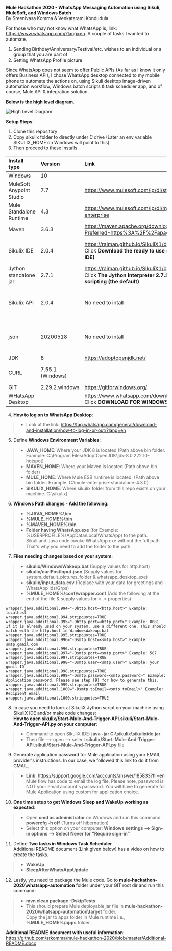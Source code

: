 **Mule Hackathon 2020 - WhatsApp Messaging Automation using Sikuli, MuleSoft, and Windows Batch** <br>By Sreenivasa Komma & Venkatarami Kondudula

For those who may not know what WhatsApp is, link: https://www.whatsapp.com/?lang=en.
A couple of tasks I wanted to automate.
1)	Sending Birthday/Anniversary/Festival/etc. wishes to an individual or a group that you are part of
2)	Setting WhatsApp Profile picture

Since WhatsApp does not seem to offer Public APIs (As far as I know it only offers Business API), I chose WhatsApp desktop connected to my mobile phone to automate the actions on, using Sikuli desktop image-driven automation workflow, Windows batch scripts & task scheduler app, and of course, Mule API & integration solution. 

**Below is the high level diagram.**

![High Level Diagram](https://github.com/srkomma/mule-hackathon-2020/blob/master/High-Level-Diagram.PNG)

**Setup Steps**:
1) Clone this repository
2) Copy sikulix folder to directly under C drive (Later an env variable SIKULIX_HOME on Windows will point to this)
3) Then proceed to these installs

| Install type | Version | Link | Comments |
| :----------- | :------ | :--- | :------- |
| Windows | 10 | | 64 Bit |
| MuleSoft Anypoint Studio | 7.7|https://www.mulesoft.com/lp/dl/studio | Extract to your machine |
| Mule Standalone Runtime|4.3 | https://www.mulesoft.com/lp/dl/mule-esb-enterprise | Extract to your machine |
| Maven | 3.6.3 | https://maven.apache.org/download.cgi?Preferred=https%3A%2F%2Fapache.osuosl.org%2F | Extract to your machine |
| Sikulix IDE | 2.0.4 | https://raiman.github.io/SikuliX1/downloads.html <br> Click **Download the ready to use sikulix.jar (SikuliX IDE)** | **Rename** the jar to **sikulixide.jar** <br> and copy to **C:\sikulix** folder. <br> Could not add this to Git due to size. |
| Jython standalone jar | 2.7.1|https://raiman.github.io/SikuliX1/downloads.html <br> Click **The Jython interpreter 2.7.1 for python scripting (the default)** | copy to **C:\sikulix** folder <br> Could not add this to Git due to size. |
| Sikulix API | 2.0.4 | No need to intall | Added as dependency in https://github.com/srkomma/mule-hackathon-2020/blob/master/whatsapp-automation/pom.xml) |
| json | 20200518 | No need to intall|Added as dependency in https://github.com/srkomma/mule-hackathon-2020/blob/master/whatsapp-automation/pom.xml) |
| JDK | 8 | https://adoptopenjdk.net/ | |
| CURL | 7.55.1 (Windows) | | Windows 10 usually has this exe under C:\Windows\System32. If not install |
| GIT | 2.29.2.windows | https://gitforwindows.org/| |
| WHatsApp Desktop | | https://www.whatsapp.com/download/ <br> Click **DOWNLOAD FOR WINDOWS (64-BIT)** | |

4) **How to log on to WhatsApp Desktop**:
  > * Look at the link: https://faq.whatsapp.com/general/download-and-installation/how-to-log-in-or-out/?lang=en

5) Define **Windows Environment Variables**:
  > * **JAVA_HOME**: Where your JDK 8 is located (Path above bin folder. Example: C:\Program Files\AdoptOpenJDK\jdk-8.0.222.10-hotspot)
  > * **MAVEN_HOME**: Where your Maven is located (Path above bin folder)
  > * **MULE_HOME**: Where Mule ESB runtime is located. (Path above bin folder. Example: C:\mule-enterprise-standalone-4.3.0)
  > * **SIKULIX_HOME**: Where sikulix folder from this repo exists on your machine. C:\sikulix)
  
6) **Windows Path changes - Add the following**:
  > * **%JAVA_HOME%\bin**
  > * **%MULE_HOME%\bin**
  > * **%MAVEN_HOME%\bin**
  > * **Folder having WhatsApp.exe** (for Example: %USERPROFILE%\AppData\Local\WhatsApp) to the path. <br>Sikuli and Java code invoke WhatsApp.exe without the full path. That's why you need to add the folder to the path.

7) **Files needing changes based on your system**:
  > * **sikulix/WindowsWakeup.bat** (Supply values for http.host)
  > * **sikulix/curlPostInput.json** (Supply values for system_default_pictures_folder & whatsapp_desktop_exe)
  > * **sikulix/input_data.csv** (Replace with your data for greetings and WhatsApp Ids/Grps)
  > * **%MULE_HOME%\conf\wrapper.conf**  (Add the following at the end of the file & supply values for <..> properties)
 
    wrapper.java.additional.994="-Dhttp.host=<http.host>" Example: localhost
    wrapper.java.additional.994.stripquotes=TRUE
    wrapper.java.additional.995="-Dhttp.port=<http.port>" Example: 8081  If it is already used on your system, use a different one. This should match with the http.host in WindowsWakeup.bat
    wrapper.java.additional.995.stripquotes=TRUE
    wrapper.java.additional.996="-Dsmtp.host=<smtp.host>" Example: smtp.gmail.com
    wrapper.java.additional.996.stripquotes=TRUE
    wrapper.java.additional.997="-Dsmtp.port=<smtp.port>" Example: 587
    wrapper.java.additional.997.stripquotes=TRUE
    wrapper.java.additional.998="-Dsmtp.user=<smtp.user>" Example: your gmail ID
    wrapper.java.additional.998.stripquotes=TRUE
    wrapper.java.additional.999="-Dsmtp.password=<smtp.password>" Example: Application password. Please see step (9) for how to generate this.
    wrapper.java.additional.999.stripquotes=TRUE
    wrapper.java.additional.1000="-Dsmtp.toEmail=<smtp.toEmail>" Example: Recipient email
    wrapper.java.additional.1000.stripquotes=TRUE

8) In case you need to look at SikuliX Jython script on your machine using SikuliX IDE and/or make code changes: <br> **How to open sikulix/Start-Mule-And-Trigger-API.sikuli/Start-Mule-And-Trigger-API.py on your computer**:
  > * Command to open SikuliX IDE: **java -jar C:\sikulix\sikulixide.jar**
  > * Then file --> open --> select **sikulix/Start-Mule-And-Trigger-API.sikuli/Start-Mule-And-Trigger-API.py** file

9) Generate application password for Mule application using your EMAIL provider's instructions. In our case, we followed this link to do it from GMAIL.
  > * **Link**: https://support.google.com/accounts/answer/185833?hl=en <br> Mule flow has code to email the log file. Please note, password is NOT your email account's password. You will have to generate for Mule Application using custom for application choice.
  
10) **One time setup to get Windows Sleep and WakeUp working as expected**:
  > * Open **cmd as administrator** on Windows and run this command **powercfg -h off** (Turns off hibernation)
  > * Select this option on your computer: **Windows settings --> Sign-in options --> Select Never for “Require sign-in”**

11) Define **Two tasks in Windows Task Scheduler** <br> Additional README document (Link given below) has a video on how to create the tasks.
  > * **WakeUp**
  > * **SleepAfterWhatsAppUpdate**
  
12) Lastly, you need to package the Mule code. Go to **mule-hackathon-2020\whatsapp-automation** folder under your GIT root dir and run this command:
  > * **mvn clean package -DskipTests**
  > * This should prepare Mule deployable jar file in **mule-hackathon-2020\whatsapp-automation\target** folder.<br> Copy the jar to apps folder in Mule runtime i.e., **%MULE_HOME%/apps** folder
  
**Additional README document with useful information**: https://github.com/srkomma/mule-hackathon-2020/blob/master/Additional-README.docx
